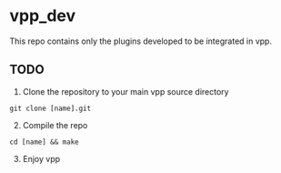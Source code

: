 # vpp_dev
This repo contains only the plugins developed to be integrated in vpp.

## TODO

1. Clone the repository to your main vpp source directory
``` 
git clone [name].git
```

2. Compile the repo
```
cd [name] && make 
```

3. Enjoy vpp
